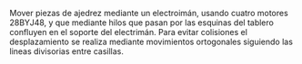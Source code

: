 Mover piezas de ajedrez mediante un electroimán, usando cuatro motores 28BYJ48, y que mediante hilos que pasan por las esquinas del tablero confluyen en el soporte del electrimán.
Para evitar colisiones el desplazamiento se realiza mediante movimientos ortogonales siguiendo las lineas divisorias entre casillas.
